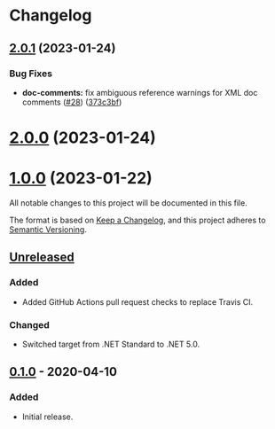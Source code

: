 # Changelog

## [2.0.1](https://github.com/Xyaneon/Xyaneon.Games.Dice/compare/v2.0.0...v2.0.1) (2023-01-24)


### Bug Fixes

* **doc-comments:** fix ambiguous reference warnings for XML doc comments ([#28](https://github.com/Xyaneon/Xyaneon.Games.Dice/issues/28)) ([373c3bf](https://github.com/Xyaneon/Xyaneon.Games.Dice/commit/373c3bf289f68177af9f28bd88462fbcc31e8b60))

# [2.0.0](https://github.com/Xyaneon/Xyaneon.Games.Dice/compare/v1.0.0...v2.0.0) (2023-01-24)

# [1.0.0](https://github.com/Xyaneon/Xyaneon.Games.Dice/compare/v0.1.0...v1.0.0) (2023-01-22)

All notable changes to this project will be documented in this file.

The format is based on [Keep a Changelog](https://keepachangelog.com/en/1.0.0/),
and this project adheres to [Semantic Versioning](https://semver.org/spec/v2.0.0.html).

## [Unreleased]
### Added
- Added GitHub Actions pull request checks to replace Travis CI.

### Changed
- Switched target from .NET Standard to .NET 5.0.

## [0.1.0] - 2020-04-10
### Added
- Initial release.

[Unreleased]: https://github.com/Xyaneon/Xyaneon.ComputerScience.GraphTheory/compare/v0.1.0...HEAD
[0.1.0]: https://github.com/Xyaneon/Xyaneon.Games.Cards/compare/03ae34a6df4db3c57eb841715010c5262a2960d4...v0.1.0
